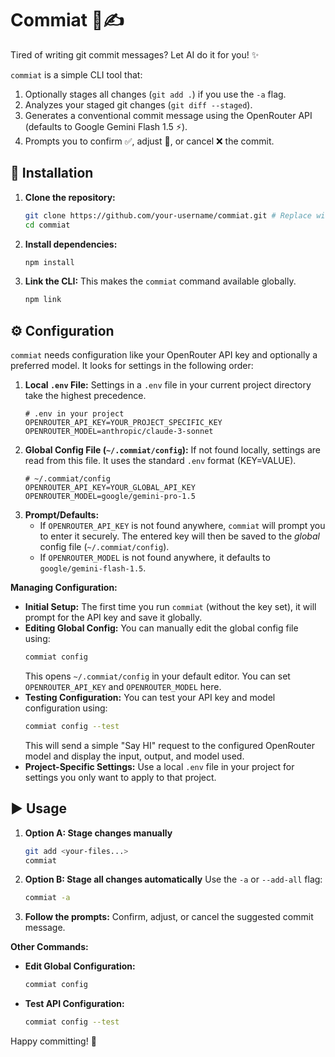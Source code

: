 # Commiat 🤖✍️

Tired of writing git commit messages? Let AI do it for you! ✨

`commiat` is a simple CLI tool that:
1.  Optionally stages all changes (`git add .`) if you use the `-a` flag.
2.  Analyzes your staged git changes (`git diff --staged`).
3.  Generates a conventional commit message using the OpenRouter API (defaults to Google Gemini Flash 1.5 ⚡).
4.  Prompts you to confirm ✅, adjust 📝, or cancel ❌ the commit.

## 🚀 Installation

1.  **Clone the repository:**
    ```bash
    git clone https://github.com/your-username/commiat.git # Replace with actual URL if hosted
    cd commiat
    ```
2.  **Install dependencies:**
    ```bash
    npm install
    ```
3.  **Link the CLI:**
    This makes the `commiat` command available globally.
    ```bash
    npm link
    ```

## ⚙️ Configuration

`commiat` needs configuration like your OpenRouter API key and optionally a preferred model. It looks for settings in the following order:

1.  **Local `.env` File:** Settings in a `.env` file in your current project directory take the highest precedence.
    ```dotenv
    # .env in your project
    OPENROUTER_API_KEY=YOUR_PROJECT_SPECIFIC_KEY
    OPENROUTER_MODEL=anthropic/claude-3-sonnet
    ```
2.  **Global Config File (`~/.commiat/config`):** If not found locally, settings are read from this file. It uses the standard `.env` format (KEY=VALUE).
    ```dotenv
    # ~/.commiat/config
    OPENROUTER_API_KEY=YOUR_GLOBAL_API_KEY
    OPENROUTER_MODEL=google/gemini-pro-1.5
    ```
3.  **Prompt/Defaults:**
    *   If `OPENROUTER_API_KEY` is not found anywhere, `commiat` will prompt you to enter it securely. The entered key will then be saved to the *global* config file (`~/.commiat/config`).
    *   If `OPENROUTER_MODEL` is not found anywhere, it defaults to `google/gemini-flash-1.5`.

**Managing Configuration:**

*   **Initial Setup:** The first time you run `commiat` (without the key set), it will prompt for the API key and save it globally.
*   **Editing Global Config:** You can manually edit the global config file using:
    ```bash
    commiat config
    ```
    This opens `~/.commiat/config` in your default editor. You can set `OPENROUTER_API_KEY` and `OPENROUTER_MODEL` here.
*   **Testing Configuration:** You can test your API key and model configuration using:
    ```bash
    commiat config --test
    ```
    This will send a simple "Say HI" request to the configured OpenRouter model and display the input, output, and model used.
*   **Project-Specific Settings:** Use a local `.env` file in your project for settings you only want to apply to that project.

## ▶️ Usage

1.  **Option A: Stage changes manually**
    ```bash
    git add <your-files...>
    commiat
    ```
2.  **Option B: Stage all changes automatically**
    Use the `-a` or `--add-all` flag:
    ```bash
    commiat -a
    ```
3.  **Follow the prompts:**
    Confirm, adjust, or cancel the suggested commit message.

**Other Commands:**

*   **Edit Global Configuration:**
    ```bash
    commiat config
    ```
*   **Test API Configuration:**
    ```bash
    commiat config --test
    ```

Happy committing! 🎉
